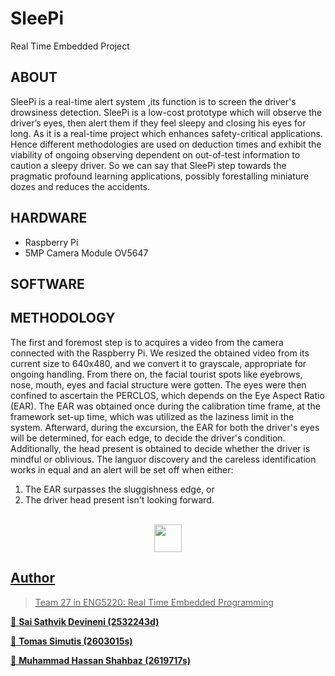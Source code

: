 # SleePi
Real Time Embedded Project
## ABOUT
SleePi is a real-time alert system ,its function is to screen the driver's drowsiness detection. SleePi is a low-cost prototype which will observe the driver’s eyes, then alert them if they feel sleepy and closing his eyes for long. As it is a real-time project which enhances safety-critical applications. Hence different methodologies are used on deduction times and exhibit the viability of ongoing observing dependent on out-of-test information to caution a sleepy driver. So we can say that SleePi step towards the pragmatic profound learning applications, possibly forestalling miniature dozes and reduces the accidents.

## HARDWARE
- Raspberry Pi
- 5MP Camera Module OV5647

## SOFTWARE




## METHODOLOGY
The first and foremost step is to acquires a video from the camera connected with the Raspberry Pi. We resized the obtained video from its current size to 640x480, and we convert it to grayscale, appropriate for ongoing handling. From there on, the facial tourist spots like eyebrows, nose, mouth, eyes and facial structure were gotten. The eyes were then confined to ascertain the PERCLOS, which depends on the Eye Aspect Ratio (EAR). The EAR was obtained once during the calibration time frame, at the framework set-up time, which was utilized as the laziness limit in the system. Afterward, during the excursion, the EAR for both the driver's eyes will be determined, for each edge, to decide the driver's condition. Additionally, the head present is obtained to decide whether the driver is mindful or oblivious. The languor discovery and the careless identification works in equal and an alert will be set off when either:
1. The EAR surpasses the sluggishness edge, or
2. The driver head present isn't looking forward.
<p align="center">
   </br>
   <a href="https://drive.google.com/file/d/1GYySi0OvmA4BjbVHNCkL5UcyptOgmjX4/view?usp=sharing"><img  src="Downloads/fb_logo.png"  width="44" height="44">

## Author
>Team 27 in ENG5220: Real Time Embedded Programming

👤 **Sai Sathvik Devineni (2532243d)**

👤 **Tomas Simutis (2603015s)**

👤 **Muhammad Hassan Shahbaz (2619717s)**



